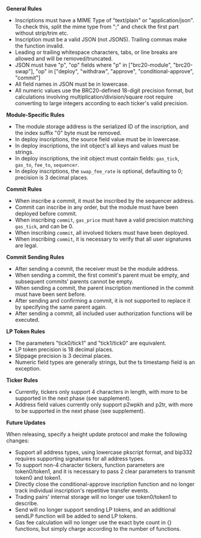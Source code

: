 **General Rules**

- Inscriptions must have a MIME Type of "text/plain" or "application/json". To check this, split the mime type from ";" and check the first part without strip/trim etc.
- Inscription must be a valid JSON (not JSON5). Trailing commas make the function invalid.
- Leading or trailing whitespace characters, tabs, or line breaks are allowed and will be removed/truncated.
- JSON must have "p", "op" fields where "p" in ["brc20-module", "brc20-swap"], "op" in ["deploy", "withdraw", "approve", "conditional-approve", "commit"]
- All field names in JSON must be in lowercase.
- All numeric values use the BRC20-defined 18-digit precision format, but calculations involving multiplication/division/square root require converting to large integers according to each ticker's valid precision.

**Module-Specific Rules**

- The module storage address is the serialized ID of the inscription, and the index suffix "0" byte must be removed.
- In deploy inscriptions, the source field value must be in lowercase.
- In deploy inscriptions, the init object's all keys and values must be strings.
- In deploy inscriptions, the init object must contain fields: `gas_tick`, `gas_to`, `fee_to`, `sequencer`.
- In deploy inscriptions, the `swap_fee_rate` is optional, defaulting to 0; precision is 3 decimal places.

**Commit Rules**

- When inscribe a commit, it must be inscribed by the sequencer address.
- Commit can inscribe in any order, but the module must have been deployed before commit.
- When inscribing `commit`, `gas_price` must have a valid precision matching `gas_tick`, and can be 0.
- When inscribing `commit`, all involved tickers must have been deployed.
- When inscribing `commit`, it is necessary to verify that all user signatures are legal.

**Commit Sending Rules**

- After sending a commit, the receiver must be the module address.
- When sending a commit, the first commit's parent must be empty, and subsequent commits' parents cannot be empty.
- When sending a commit, the parent inscription mentioned in the commit must have been sent before.
- After sending and confirming a commit, it is not supported to replace it by specifying the same parent again.
- After sending a commit, all included user authorization functions will be executed.

**LP Token Rules**

- The parameters "tick0/tick1" and "tick1/tick0" are equivalent.
- LP token precision is 18 decimal places.
- Slippage precision is 3 decimal places.
- Numeric field types are generally strings, but the ts timestamp field is an exception.

**Ticker Rules**

- Currently, tickers only support 4 characters in length, with more to be supported in the next phase (see supplement).
- Address field values currently only support p2wpkh and p2tr, with more to be supported in the next phase (see supplement).

**Future Updates**

When releasing, specify a height update protocol and make the following changes:

- Support all address types, using lowercase pkscript format, and bip332 requires supporting signatures for all address types.
- To support non-4 character tickers, function parameters are token0/token1, and it is necessary to pass 2 clear parameters to transmit token0 and token1.
- Directly close the conditional-approve inscription function and no longer track individual inscription's repetitive transfer events.
- Trading pairs' internal storage will no longer use token0/token1 to describe.
- Send will no longer support sending LP tokens, and an additional sendLP function will be added to send LP tokens.
- Gas fee calculation will no longer use the exact byte count in {} functions, but simply charge according to the number of functions.

